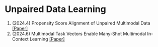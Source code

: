 # Unpaired Data Learning

1. (2024.4) Propensity Score Alignment of Unpaired Multimodal Data [[Paper]](https://arxiv.org/abs/2404.01595v1)
2. (2024.6) Multimodal Task Vectors Enable Many-Shot Multimodal In-Context Learning [[Paper]](https://arxiv.org/abs/2406.15334) 